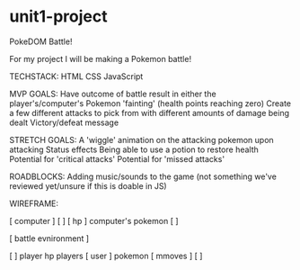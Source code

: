 # unit1-project
PokeDOM Battle!

For my project I will be making a Pokemon battle!

TECHSTACK:
    HTML
    CSS
    JavaScript



MVP GOALS:
    Have outcome of battle result in either the player's/computer's Pokemon 'fainting' (health points reaching zero)
    Create a few different attacks to pick from with different amounts of damage being dealt
    Victory/defeat message
    



STRETCH GOALS:
    A 'wiggle' animation on the attacking pokemon upon attacking
    Status effects
    Being able to use a potion to restore health
    Potential for 'critical attacks'
    Potential for 'missed attacks'
    
ROADBLOCKS:
    Adding music/sounds to the game (not something we've reviewed yet/unsure if this is doable in JS)



WIREFRAME:


 [ computer   ]         [        ]
 [    hp      ]         computer's
                          pokemon
                        [        ]

[       battle evnironment        ]


[       ]              player hp
 players             [   user     ]
 pokemon             [   mmoves   ]
[       ]

